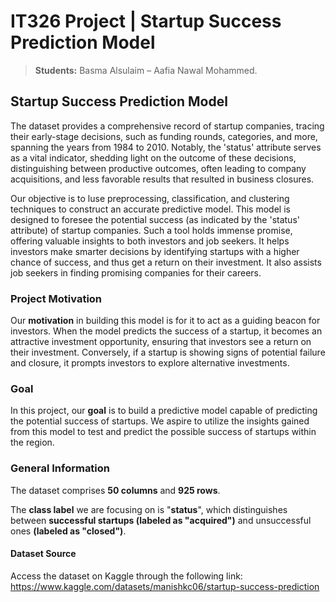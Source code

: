 # IT326 Project | Startup Success Prediction Model


> **Students:** Basma Alsulaim – Aafia Nawal Mohammed.


## Startup Success Prediction Model

The dataset provides a comprehensive record of startup companies, tracing their early-stage decisions, such as funding rounds, categories, and more, spanning the years from 1984 to 2010. Notably, the 'status' attribute serves as a vital indicator, shedding light on the outcome of these decisions, distinguishing between productive outcomes, often leading to company acquisitions, and less favorable results that resulted in business closures.

Our objective is to luse preprocessing, classification, and clustering techniques to construct an accurate predictive model. This model is designed to foresee the potential success (as indicated by the 'status' attribute) of startup companies. Such a tool holds immense promise, offering valuable insights to both investors and job seekers. It helps investors make smarter decisions by identifying startups with a higher chance of success, and thus get a return on their investment. It also assists job seekers in finding promising companies for their careers. 


### Project Motivation 

Our **motivation** in building this model is for it to act as a guiding beacon for investors. When the model predicts the success of a startup, it becomes an attractive investment opportunity, ensuring that investors see a return on their investment. Conversely, if a startup is showing signs of potential failure and closure, it prompts investors to explore alternative investments.


### Goal

In this project, our **goal** is to build a predictive model capable of predicting the potential success of startups. We aspire to utilize the insights gained from this model to test and predict the possible success of startups within the region.



### General Information

The dataset comprises **50 columns** and **925 rows**.

The **class label** we are focusing on is "**status**", which distinguishes between **successful startups (labeled as "acquired")** and unsuccessful ones **(labeled as "closed")**.


#### Dataset Source

Access the dataset on Kaggle through the following link: https://www.kaggle.com/datasets/manishkc06/startup-success-prediction
